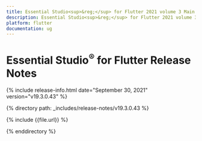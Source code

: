```yaml
---
title: Essential Studio<sup>&reg;</sup> for Flutter 2021 volume 3 Main Release Notes  
description: Essential Studio<sup>&reg;</sup> for Flutter 2021 volume 3 Main Release Notes  
platform: flutter
documentation: ug
---
```


# Essential Studio<sup>&reg;</sup> for Flutter Release Notes  

{% include release-info.html date="September 30, 2021" version="v19.3.0.43" %} 


{% directory path: _includes/release-notes/v19.3.0.43 %}

{% include {{file.url}} %}

{% enddirectory %}